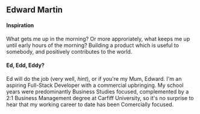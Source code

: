 ## Edward Martin

#### Inspiration
What gets me up in the morning? Or more approriately, what keeps me up until early hours of the morning? Building a product which is useful to somebody, and positively contributes to the world. 

#### Ed, Edd, Eddy?
Ed will do the job (very well, *hint*), or if you're my Mum, Edward. I'm an aspiring Full-Stack Developer with a commercial upbringing. My school years were predominantly Business Studies focused, complemented by a 2:1 Business Management degree at Carfiff University, so it's no surprise to hear that my working career to date has been Comercially focused. 





